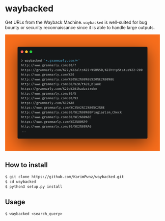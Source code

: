 # waybacked

Get URLs from the Wayback Machine. `waybacked` is well-suited for bug bounty or security reconnaissance since it is able to handle large outputs.

![waybacked run example](misc/waybacked-display.png)

## How to install

```
$ git clone https://github.com/KarimPwnz/waybacked.git
$ cd waybacked
$ python3 setup.py install
```

## Usage

```
$ waybacked <search_query>
```

